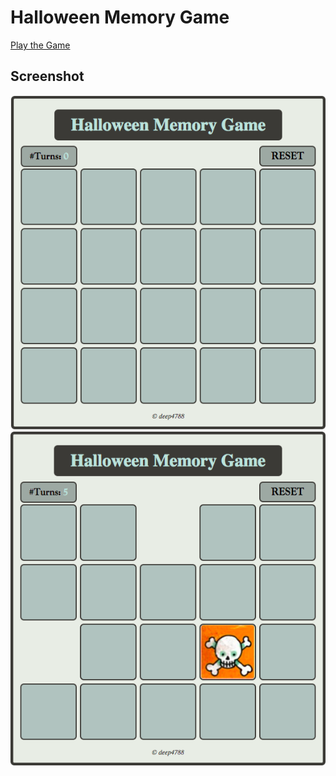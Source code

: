 Halloween Memory Game
=====================

[Play the Game](https://halloweengame.herokuapp.com/)

Screenshot
----------
![](images/appImage.png)
![](images/appImage2.png)
